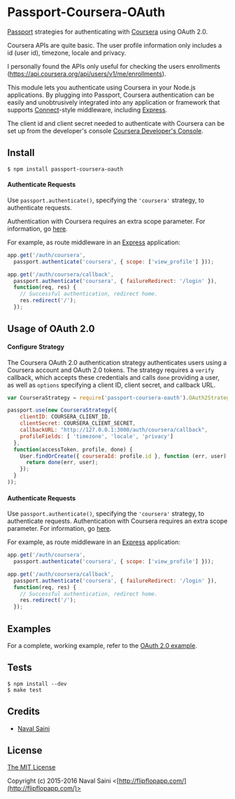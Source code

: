 # Passport-Coursera-OAuth

[Passport](http://passportjs.org/) strategies for authenticating with [Coursera](http://www.coursera.org/)
using OAuth 2.0.

Coursera APIs are quite basic. The user profile information only includes a id (user id), timezone, locale
and privacy.

I personally found the APIs only useful for checking the users enrollments (https://api.coursera.org/api/users/v1/me/enrollments).

This module lets you authenticate using Coursera in your Node.js applications.
By plugging into Passport, Coursera authentication can be easily and
unobtrusively integrated into any application or framework that supports
[Connect](http://www.senchalabs.org/connect/)-style middleware, including
[Express](http://expressjs.com/).

The client id and client secret needed to authenticate with Coursera can be set up from the developer's console [Coursera Developer's Console](https://accounts.coursera.org/console/).

## Install

    $ npm install passport-coursera-oauth

#### Authenticate Requests

Use `passport.authenticate()`, specifying the `'coursera'` strategy, to
authenticate requests.

Authentication with Coursera requires an extra scope parameter.  For information, go [here](https://tech.coursera.org/app-platform/).

For example, as route middleware in an [Express](http://expressjs.com/)
application:

```Javascript
app.get('/auth/coursera',
  passport.authenticate('coursera', { scope: ['view_profile'] }));

app.get('/auth/coursera/callback', 
  passport.authenticate('coursera', { failureRedirect: '/login' }),
  function(req, res) {
    // Successful authentication, redirect home.
    res.redirect('/');
  });
```

## Usage of OAuth 2.0

#### Configure Strategy

The Coursera OAuth 2.0 authentication strategy authenticates users using a Coursera
account and OAuth 2.0 tokens.  The strategy requires a `verify` callback, which
accepts these credentials and calls `done` providing a user, as well as
`options` specifying a client ID, client secret, and callback URL.

```Javascript
var CourseraStrategy = require('passport-coursera-oauth').OAuth2Strategy;

passport.use(new CourseraStrategy({
    clientID: COURSERA_CLIENT_ID,
    clientSecret: COURSERA_CLIENT_SECRET,
    callbackURL: "http://127.0.0.1:3000/auth/coursera/callback",
    profileFields: [ 'timezone', 'locale', 'privacy']
  },
  function(accessToken, profile, done) {
    User.findOrCreate({ courseraId: profile.id }, function (err, user) {
      return done(err, user);
    });
  }
));
```

#### Authenticate Requests

Use `passport.authenticate()`, specifying the `'coursera'` strategy, to
authenticate requests.
Authentication with Coursera requires an extra scope parameter.  For information, go [here](https://tech.coursera.org/app-platform/).

For example, as route middleware in an [Express](http://expressjs.com/)
application:

```Javascript
app.get('/auth/coursera',
  passport.authenticate('coursera', { scope: ['view_profile'] }));

app.get('/auth/coursera/callback', 
  passport.authenticate('coursera', { failureRedirect: '/login' }),
  function(req, res) {
    // Successful authentication, redirect home.
    res.redirect('/');
  });
```

## Examples

For a complete, working example, refer to the [OAuth 2.0 example](https://github.com/flipflopapp/passport-coursera-oauth/tree/master/examples/oauth2).

## Tests

    $ npm install --dev
    $ make test

## Credits

  - [Naval Saini](http://github.com/flipflopapp)

## License

[The MIT License](http://opensource.org/licenses/MIT)

Copyright (c) 2015-2016 Naval Saini <[http://flipflopapp.com/](http://flipflopapp.com/)>
